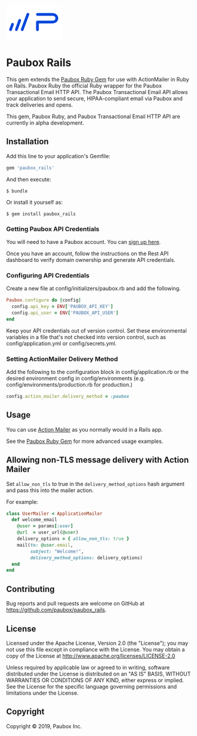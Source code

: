 <img src="https://github.com/Paubox/paubox-csharp/raw/master/paubox_logo.png" alt="Paubox" width="150px">

# Paubox Rails

This gem extends the [Paubox Ruby Gem](https://github.com/paubox/paubox_ruby) for use with ActionMailer in Ruby on Rails. Paubox Ruby the official Ruby wrapper for the Paubox Transactional Email HTTP API. The Paubox Transactional Email API allows your application to send secure, HIPAA-compliant email via Paubox and track deliveries and opens.

This gem, Paubox Ruby, and Paubox Transactional Email HTTP API are currently in alpha development.


## Installation

Add this line to your application's Gemfile:

```ruby
gem 'paubox_rails'
```

And then execute:

    $ bundle

Or install it yourself as:

    $ gem install paubox_rails


### Getting Paubox API Credentials
You will need to have a Paubox account. You can [sign up here](https://www.paubox.com/join/see-pricing?unit=messages).

Once you have an account, follow the instructions on the Rest API dashboard to verify domain ownership and generate API credentials.

### Configuring API Credentials
Create a new file at config/initializers/paubox.rb and add the following.
```ruby
Paubox.configure do |config|
  config.api_key = ENV['PAUBOX_API_KEY']
  config.api_user = ENV['PAUBOX_API_USER']
end
```

Keep your API credentials out of version control. Set these environmental variables in a file that's not checked into version control, such as config/application.yml or config/secrets.yml.


### Setting ActionMailer Delivery Method

Add the following to the configuration block in config/application.rb or the desired environment config in config/environments (e.g. config/environments/production.rb for production.)
```ruby
config.action_mailer.delivery_method = :paubox
```

## Usage

You can use [Action Mailer](https://guides.rubyonrails.org/action_mailer_basics.html) as you normally would in a Rails app.

See the [Paubox Ruby Gem](https://github.com/Paubox/paubox_ruby) for more advanced usage examples.

## Allowing non-TLS message delivery with Action Mailer

Set ``allow_non_tls`` to true in the ``delivery_method_options`` hash argument and pass this into the mailer action.

For example:

```ruby
class UserMailer < ApplicationMailer
  def welcome_email
    @user = params[:user]
    @url  = user_url(@user)
    delivery_options = { allow_non_tls: true }
    mail(to: @user.email,
         subject: "Welcome!",
         delivery_method_options: delivery_options)
  end
end
```

## Contributing

Bug reports and pull requests are welcome on GitHub at https://github.com/paubox/paubox_rails.


## License

Licensed under the Apache License, Version 2.0 (the "License");
you may not use this file except in compliance with the License.
You may obtain a copy of the License at http://www.apache.org/licenses/LICENSE-2.0

Unless required by applicable law or agreed to in writing, software
distributed under the License is distributed on an "AS IS" BASIS,
WITHOUT WARRANTIES OR CONDITIONS OF ANY KIND, either express or implied.
See the License for the specific language governing permissions and
limitations under the License.

## Copyright
Copyright &copy; 2019, Paubox Inc.
